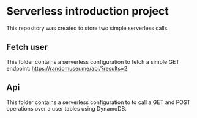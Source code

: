 # Serverless introduction project

This repository was created to store two simple serverless calls.

## Fetch user

This folder contains a serverless configuration to fetch a simple GET endpoint: https://randomuser.me/api/?results=2.

## Api

This folder contains a serverless configuration   to to call a GET and POST operations over a user tables using DynamoDB.
